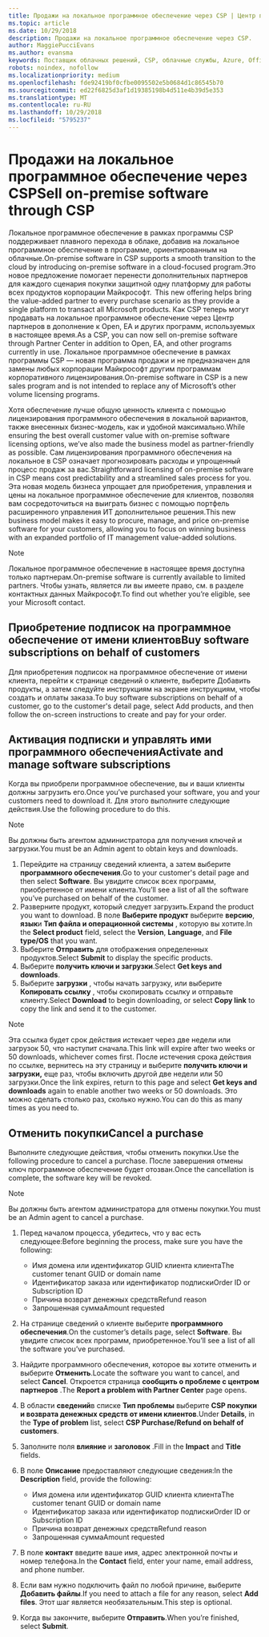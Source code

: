 ```yaml
---
title: Продажи на локальное программное обеспечение через CSP | Центр партнеров
ms.topic: article
ms.date: 10/29/2018
description: Продажи на локальное программное обеспечение через CSP.
author: MaggiePucciEvans
ms.author: evansma
keywords: Поставщик облачных решений, CSP, облачные службы, Azure, Office 365, Dynamics, партнер CSP, продажа в CSP, прямой партнер, прямой партнер CSP, непрямой торговый посредник CSP, прямой CSP, непрямой CSP, прямая модель, непрямая модель, непрямой торговый посредник, непрямой поставщик, поставщик, дистрибьютор, программа cloud solution provider
robots: noindex, nofollow
ms.localizationpriority: medium
ms.openlocfilehash: fde92419bf0cfbe0095502e5b0684d1c86545b70
ms.sourcegitcommit: ed22f6825d3af1d19385198b4d511e4b39d5e353
ms.translationtype: MT
ms.contentlocale: ru-RU
ms.lasthandoff: 10/29/2018
ms.locfileid: "5795237"
---
```

# <a name="sell-on-premise-software-through-csp"></a><span data-ttu-id="f0b1c-104">Продажи на локальное программное обеспечение через CSP</span><span class="sxs-lookup"><span data-stu-id="f0b1c-104">Sell on-premise software through CSP</span></span>

<span data-ttu-id="f0b1c-105">Локальное программное обеспечение в рамках программы CSP поддерживает плавного перехода в облаке, добавив на локальное программное обеспечение в программе, ориентированным на облачные.</span><span class="sxs-lookup"><span data-stu-id="f0b1c-105">On-premise software in CSP supports a smooth transition to the cloud by introducing on-premise software in a cloud-focused program.</span></span><span data-ttu-id="f0b1c-106">Это новое предложение помогает перенести дополнительных партнеров для каждого сценария покупки защитной одну платформу для работы всех продуктов корпорации Майкрософт.</span><span class="sxs-lookup"><span data-stu-id="f0b1c-106">  This new offering helps bring the value-added partner to every purchase scenario as they provide a single platform to transact all Microsoft products.</span></span> <span data-ttu-id="f0b1c-107">Как CSP теперь могут продавать на локальное программное обеспечение через Центр партнеров в дополнение к Open, EA и других программ, используемых в настоящее время.</span><span class="sxs-lookup"><span data-stu-id="f0b1c-107">As a CSP, you can now sell on-premise software through Partner Center in addition to Open, EA, and other programs currently in use.</span></span> <span data-ttu-id="f0b1c-108">Локальное программное обеспечение в рамках программы CSP — новая программа продажи и не предназначен для замены любых корпорации Майкрософт другим программам корпоративного лицензирования.</span><span class="sxs-lookup"><span data-stu-id="f0b1c-108">On-premise software in CSP is a new sales program and is not intended to replace any of Microsoft’s other volume licensing programs.</span></span> 
 
<span data-ttu-id="f0b1c-109">Хотя обеспечение лучше общую ценность клиента с помощью лицензирования программного обеспечения в локальной вариантов, также внесенных бизнес-модель, как и удобной максимально.</span><span class="sxs-lookup"><span data-stu-id="f0b1c-109">While ensuring the best overall customer value with on-premise software licensing options, we’ve also made the business model as partner-friendly as possible.</span></span> <span data-ttu-id="f0b1c-110">Сам лицензирования программного обеспечения на локальное в CSP означает прогнозировать расходы и упрощенный процесс продаж за вас.</span><span class="sxs-lookup"><span data-stu-id="f0b1c-110">Straightforward licensing of on-premise software in CSP means cost predictability and a streamlined sales process for you.</span></span> <span data-ttu-id="f0b1c-111">Эта новая модель бизнеса упрощает для приобретения, управления и цены на локальное программное обеспечение для клиентов, позволяя вам сосредоточиться на выиграть бизнес с помощью портфель расширенного управления ИТ дополнительное решения.</span><span class="sxs-lookup"><span data-stu-id="f0b1c-111">This new business model makes it easy to procure, manage, and price on-premise software for your customers, allowing you to focus on winning business with an expanded portfolio of IT management value-added solutions.</span></span> 

>[!NOTE]
><span data-ttu-id="f0b1c-112">Локальное программное обеспечение в настоящее время доступна только партнерам.</span><span class="sxs-lookup"><span data-stu-id="f0b1c-112">On-premise software is currently available to limited partners.</span></span> <span data-ttu-id="f0b1c-113">Чтобы узнать, является ли вы имеете право, см. в разделе контактных данных Майкрософт.</span><span class="sxs-lookup"><span data-stu-id="f0b1c-113">To find out whether you’re eligible, see your Microsoft contact.</span></span> 


## <a name="buy-software-subscriptions-on-behalf-of-customers"></a><span data-ttu-id="f0b1c-114">Приобретение подписок на программное обеспечение от имени клиентов</span><span class="sxs-lookup"><span data-stu-id="f0b1c-114">Buy software subscriptions on behalf of customers</span></span>

<span data-ttu-id="f0b1c-115">Для приобретения подписок на программное обеспечение от имени клиента, перейти к странице сведений о клиенте, выберите Добавить продукты, а затем следуйте инструкциям на экране инструкциям, чтобы создать и оплаты заказа.</span><span class="sxs-lookup"><span data-stu-id="f0b1c-115">To buy software subscriptions on behalf of a customer, go to the customer's detail page, select Add products, and then follow the on-screen instructions to create and pay for your order.</span></span>

## <a name="activate-and-manage-software-subscriptions"></a><span data-ttu-id="f0b1c-116">Активация подписки и управлять ими программного обеспечения</span><span class="sxs-lookup"><span data-stu-id="f0b1c-116">Activate and manage software subscriptions</span></span>

<span data-ttu-id="f0b1c-117">Когда вы приобрели программное обеспечение, вы и ваши клиенты должны загрузить его.</span><span class="sxs-lookup"><span data-stu-id="f0b1c-117">Once you’ve purchased your software, you and your customers need to download it.</span></span> <span data-ttu-id="f0b1c-118">Для этого выполните следующие действия.</span><span class="sxs-lookup"><span data-stu-id="f0b1c-118">Use the following procedure to do this.</span></span> 

>[!NOTE]
><span data-ttu-id="f0b1c-119">Вы должны быть агентом администратора для получения ключей и загрузки.</span><span class="sxs-lookup"><span data-stu-id="f0b1c-119">You must be an Admin agent to obtain keys and downloads.</span></span> 

1. <span data-ttu-id="f0b1c-120">Перейдите на страницу сведений клиента, а затем выберите **программного обеспечения**.</span><span class="sxs-lookup"><span data-stu-id="f0b1c-120">Go to your customer's detail page and then select **Software**.</span></span> <span data-ttu-id="f0b1c-121">Вы увидите список всех программ, приобретенное от имени клиента.</span><span class="sxs-lookup"><span data-stu-id="f0b1c-121">You’ll see a list of all the software you’ve purchased on behalf of the customer.</span></span> 
2.  <span data-ttu-id="f0b1c-122">Разверните продукт, который следует загрузить.</span><span class="sxs-lookup"><span data-stu-id="f0b1c-122">Expand the product you want to download.</span></span> <span data-ttu-id="f0b1c-123">В поле **Выберите продукт** выберите **версию**, **язык**и **Тип файла и операционной системы** , которую вы хотите.</span><span class="sxs-lookup"><span data-stu-id="f0b1c-123">In the **Select product** field, select the **Version**, **Language**, and **File type/OS** that you want.</span></span> 
3.  <span data-ttu-id="f0b1c-124">Выберите **Отправить** для отображения определенных продуктов.</span><span class="sxs-lookup"><span data-stu-id="f0b1c-124">Select **Submit** to display the specific products.</span></span> 
4.  <span data-ttu-id="f0b1c-125">Выберите **получить ключи и загрузки**.</span><span class="sxs-lookup"><span data-stu-id="f0b1c-125">Select **Get keys and downloads**.</span></span> 
5.  <span data-ttu-id="f0b1c-126">Выберите **загрузки** , чтобы начать загрузку, или выберите **Копировать ссылку** , чтобы скопировать ссылку и отправьте клиенту.</span><span class="sxs-lookup"><span data-stu-id="f0b1c-126">Select **Download** to begin downloading, or select **Copy link** to copy the link and send it to the customer.</span></span> 

>[!NOTE]
><span data-ttu-id="f0b1c-127">Эта ссылка будет срок действия истекает через две недели или загрузок 50, что наступит сначала.</span><span class="sxs-lookup"><span data-stu-id="f0b1c-127">This link will expire after two weeks or 50 downloads, whichever comes first.</span></span> <span data-ttu-id="f0b1c-128">После истечения срока действия по ссылке, вернитесь на эту страницу и выберите **получить ключи и загрузки,** еще раз, чтобы включить другой две недели или 50 загрузки.</span><span class="sxs-lookup"><span data-stu-id="f0b1c-128">Once the link expires, return to this page and select **Get keys and downloads** again to enable another two weeks or 50 downloads.</span></span> <span data-ttu-id="f0b1c-129">Это можно сделать столько раз, сколько нужно.</span><span class="sxs-lookup"><span data-stu-id="f0b1c-129">You can do this as many times as you need to.</span></span> 


## <a name="cancel-a-purchase"></a><span data-ttu-id="f0b1c-130">Отменить покупки</span><span class="sxs-lookup"><span data-stu-id="f0b1c-130">Cancel a purchase</span></span>
<span data-ttu-id="f0b1c-131">Выполните следующие действия, чтобы отменить покупки.</span><span class="sxs-lookup"><span data-stu-id="f0b1c-131">Use the following procedure to cancel a purchase.</span></span> <span data-ttu-id="f0b1c-132">После завершения отмены ключ программное обеспечение будет отозван.</span><span class="sxs-lookup"><span data-stu-id="f0b1c-132">Once the cancellation is complete, the software key will be revoked.</span></span> 

>[!NOTE]
><span data-ttu-id="f0b1c-133">Вы должны быть агентом администратора для отмены покупки.</span><span class="sxs-lookup"><span data-stu-id="f0b1c-133">You must be an Admin agent to cancel a purchase.</span></span> 

1.  <span data-ttu-id="f0b1c-134">Перед началом процесса, убедитесь, что у вас есть следующее:</span><span class="sxs-lookup"><span data-stu-id="f0b1c-134">Before beginning the process, make sure you have the following:</span></span> 
    -   <span data-ttu-id="f0b1c-135">Имя домена или идентификатор GUID клиента клиента</span><span class="sxs-lookup"><span data-stu-id="f0b1c-135">The customer tenant GUID or domain name</span></span>
    -   <span data-ttu-id="f0b1c-136">Идентификатор заказа или идентификатор подписки</span><span class="sxs-lookup"><span data-stu-id="f0b1c-136">Order ID or Subscription ID</span></span>
    -   <span data-ttu-id="f0b1c-137">Причина возврат денежных средств</span><span class="sxs-lookup"><span data-stu-id="f0b1c-137">Refund reason</span></span>
    -   <span data-ttu-id="f0b1c-138">Запрошенная сумма</span><span class="sxs-lookup"><span data-stu-id="f0b1c-138">Amount requested</span></span>

2.  <span data-ttu-id="f0b1c-139">На странице сведений о клиенте выберите **программного обеспечения**.</span><span class="sxs-lookup"><span data-stu-id="f0b1c-139">On the customer’s details page, select **Software**.</span></span> <span data-ttu-id="f0b1c-140">Вы увидите список всех программ, приобретенное.</span><span class="sxs-lookup"><span data-stu-id="f0b1c-140">You’ll see a list of all the software you’ve purchased.</span></span> 

3.  <span data-ttu-id="f0b1c-141">Найдите программного обеспечения, которое вы хотите отменить и выберите **Отменить**.</span><span class="sxs-lookup"><span data-stu-id="f0b1c-141">Locate the software you want to cancel, and select **Cancel**.</span></span> <span data-ttu-id="f0b1c-142">Откроется страница **сообщить о проблеме с центром партнеров** .</span><span class="sxs-lookup"><span data-stu-id="f0b1c-142">The **Report a problem with Partner Center** page opens.</span></span> 

4.  <span data-ttu-id="f0b1c-143">В области **сведений**в списке **Тип проблемы** выберите **CSP покупки и возврата денежных средств от имени клиентов**.</span><span class="sxs-lookup"><span data-stu-id="f0b1c-143">Under **Details**, in the **Type of problem** list, select **CSP Purchase/Refund on behalf of customers**.</span></span>

5.  <span data-ttu-id="f0b1c-144">Заполните поля **влияние** и **заголовок** .</span><span class="sxs-lookup"><span data-stu-id="f0b1c-144">Fill in the **Impact** and **Title** fields.</span></span> 

6.  <span data-ttu-id="f0b1c-145">В поле **Описание** предоставляют следующие сведения:</span><span class="sxs-lookup"><span data-stu-id="f0b1c-145">In the **Description** field, provide the following:</span></span> 
    -   <span data-ttu-id="f0b1c-146">Имя домена или идентификатор GUID клиента клиента</span><span class="sxs-lookup"><span data-stu-id="f0b1c-146">The customer tenant GUID or domain name</span></span>
    -   <span data-ttu-id="f0b1c-147">Идентификатор заказа или идентификатор подписки</span><span class="sxs-lookup"><span data-stu-id="f0b1c-147">Order ID or Subscription ID</span></span>
    -   <span data-ttu-id="f0b1c-148">Причина возврат денежных средств</span><span class="sxs-lookup"><span data-stu-id="f0b1c-148">Refund reason</span></span>
    -   <span data-ttu-id="f0b1c-149">Запрошенная сумма</span><span class="sxs-lookup"><span data-stu-id="f0b1c-149">Amount requested</span></span>

7.  <span data-ttu-id="f0b1c-150">В поле **контакт** введите ваше имя, адрес электронной почты и номер телефона.</span><span class="sxs-lookup"><span data-stu-id="f0b1c-150">In the **Contact** field, enter your name, email address, and phone number.</span></span> 

8.  <span data-ttu-id="f0b1c-151">Если вам нужно подключить файл по любой причине, выберите **Добавить файлы**.</span><span class="sxs-lookup"><span data-stu-id="f0b1c-151">If you need to attach a file for any reason, select **Add files**.</span></span> <span data-ttu-id="f0b1c-152">Этот шаг является необязательным.</span><span class="sxs-lookup"><span data-stu-id="f0b1c-152">This step is optional.</span></span> 

9.  <span data-ttu-id="f0b1c-153">Когда вы закончите, выберите **Отправить**.</span><span class="sxs-lookup"><span data-stu-id="f0b1c-153">When you’re finished, select **Submit**.</span></span>